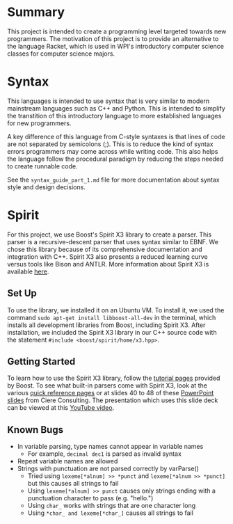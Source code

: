 # Summary
This project is intended to create a programming level targeted towards new programmers. The motivation of this project is to provide an alternative to the language Racket, which is used in WPI's introductory computer science classes for computer science majors. 
# Syntax
This languages is intended to use syntax that is very similar to modern mainstream languages such as C++ and Python. This is intended to simplify the transtition of this introductory language to more established languages for new programmers. 

A key difference of this language from C-style syntaxes is that lines of code are not separated by semicolons (;). This is to reduce the kind of syntax errors programmers may come across while writing code. This also helps the language follow the procedural paradigm by reducing the steps needed to create runnable code.

See the `syntax_guide_part_1.md` file for more documentation about syntax style and design decisions.
# Spirit
For this project, we use Boost's Spirit X3 library to create a parser. This parser is a recursive-descent parser that uses syntax similar to EBNF. We chose this library because of its comprehensive documentation and integration with C++. Spirit X3 also presents a reduced learning curve versus tools like Bison and ANTLR. More information about Spirit X3 is available [here](https://www.boost.org/doc/libs/1_76_0/libs/spirit/doc/x3/html/spirit_x3/introduction.html).

## Set Up
To use the library, we installed it on an Ubuntu VM. To install it, we used the command `sudo apt-get install libboost-all-dev` in the terminal, which installs all development libraries from Boost, including Spirit X3. After installation, we included the Spirit X3 library in our C++ source code with the statement `#include <boost/spirit/home/x3.hpp>`.

## Getting Started
To learn how to use the Spirit X3 library, follow the [tutorial pages](https://www.boost.org/doc/libs/1_76_0/libs/spirit/doc/x3/html/spirit_x3/tutorials.html) provided by Boost.
To see what built-in parsers come with Spirit X3, look at the various [quick reference pages](https://www.boost.org/doc/libs/1_76_0/libs/spirit/doc/x3/html/spirit_x3/quick_reference.html) or at slides 40 to 48 of these [PowerPoint slides](https://ciere.com/cppnow15/using_x3.pdf) from Ciere Consulting. The presentation which uses this slide deck can be viewed at this [YouTube video](https://www.youtube.com/watch?v=xSBWklPLRvw).

## Known Bugs
* In variable parsing, type names cannot appear in variable names
    - For example, `decimal dec1` is parsed as invalid syntax
* Repeat variable names are allowed
* Strings with punctuation are not parsed correctly by varParse()
    * Tried using `lexeme[*alnum] >> *punct` and `lexeme[*alnum >> *punct]` but this causes all strings to fail
    * Using `lexeme[*alnum] >> punct` causes only strings ending with a punctuation character to pass (e.g. "hello.")
    * Using `char_` works with strings that are one character long
    * Using `*char_ and lexeme[*char_]` causes all strings to fail
